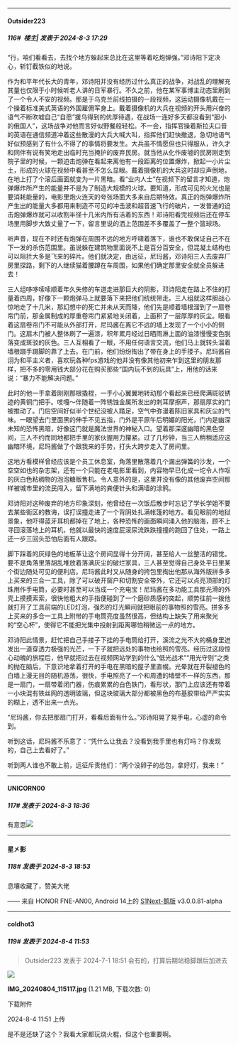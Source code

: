 ﻿
*****

####  Outsider223  
##### 116#         楼主| 发表于 2024-8-3 17:29

“行，咱们看看去，去找个地方躲起来总比在这里等着吃炮弹强。”邓诗阳下定决心，斩钉截铁似的地说。

作为和平年代长大的青年，邓诗阳并没有经历过什么真正的战争，对战乱的理解充其量也仅限于小时候听老人讲的日军暴行。不久之前，他在某军事博主动态里刷到了一个令人不安的视频。那是于乌克兰前线拍摄的一段视频，这运动摄像机戴在一个操着标准美式英语的外国雇佣军身上。戴着摄像机的大兵在视频的开头用兴奋的语气不断吹嘘自己“自愿”援乌得到的优厚待遇，在战场一连好多天都没看到“胆小的俄国人”，这场战争对他而言好似野餐般轻松。不一会，指挥官操着斯拉夫口音的英语在通信频道冲着这些散漫的大兵大喊大叫，指挥他们赶快撤退，急切地语气好似预感到了有什么不得了的事情将要发生。大兵虽不情愿但也只得服从，许久才和同伴有说有笑地走出临时充当掩护的废弃民房。就当他从化作废墟的民房刚走到院子里的时候，一颗迫击炮弹在看起来离他有一段距离的位置爆炸，掀起一小片尘土，形成的火球在视频中看甚至不怎么显眼。戴着摄像机的大兵这时却应声倒地，在地上打了个滚后画面就变为一片黑暗。看“业内人士”在视频下的留言才知道，炮弹爆炸所产生的能量并不是为了制造大规模的火球。要知道，形成可见的火光也是要消耗能量的，电影里炮火连天的夸张场面大多来自后期特效。真正的炮弹爆炸所产生出的能量大多都用来制造不可见的冲击波和超音速飞行的破片，一发普通的迫击炮弹爆炸就可以收割半径十几米内所有活着的东西！邓诗阳看完视频后还在停车场里用脚步大致丈量了一下，留言里说的洒上范围差不多覆盖了一整个篮球场。

听声音，现在不时还有炮弹在周围不远的地方呼啸着落下，谁也不敢保证自己不在下一发的杀伤范围里。虽说躲在建筑物里面说不上是百分百安全，但混凝土结构也可以阻拦大多是飞来的碎片。他们就决定，由远征，尼玛酱，邓诗阳三人去废弃厂房里探路，剩下的人继续猫着腰蹲在车周围，如果他们确定那里安全就全员躲进去！

三人组哆哆嗦嗦顺着年久失修的车道走进那巨大的阴影，邓诗阳走在路上不住的打量着四周，好像下一颗炮弹马上就要落下来把他们统统带走。三人组就这样胆战心惊地走了十几米，那幻想中的死亡并未从天而降，他们先是顺着墙根溜到了一扇卷帘门前，那金属制成的厚重卷帘门紧紧地关闭着，上面积了一层厚厚的灰尘。眼看着这扇卷帘门不可能从外部打开，尼玛酱在离它不远的墙上发现了一个小小的侧门。这扇木门被人整体刷了一遍漆，积年累月经过日晒雨淋上面的油漆慢慢变色脱落变成斑驳的灰色。三人互相看了一眼，不用任何语言交流，他们马上就转头溜着墙根蹑手蹑脚的靠了上去。在门前，他们纷纷掏出了带在身上的手搂子。尼玛酱自诩为和平主义者，喜欢玩各种fps游戏的他并没有像其他初来乍到这里的朋友那样，把不多的零用钱大部分花在购买那些“国内玩不到的玩具”上，用他的话来说：“暴力不能解决问题。”

此时的他一手拿着刚刚那根撬棍，一手小心翼翼地转动那个看起来已经爬满斑驳锈迹的黄铜门把手。吱嘎～伴随着一阵锈蚀金属所发出的刺耳摩擦声，那扇厚实的门被推动了。门后空间好似半个世纪没被人踏足，空气中弥漫着陈旧家具和灰尘的气味。一眼望去门里面黑的伸手不见五指，门外是平原午后明媚的阳光，门内是幽深未知的恐怖黑暗，好像这门就是魔法世界的神秘入口。望着那深邃幽暗的黑色空间，三人不约而同地都把手里的家伙握用力攥紧。过了几秒钟，当三人稍稍适应这幽暗环境，尼玛酱做了个跟我来的手势，打头大跨步走入了房间里。

这地方看模样曾经应该是个员工休息室，角落里散落着几个漏出弹簧的沙发，一个空空如也的杂志架，还有一个只能在老电影里看到，内容物早已化成一坨令人作呕的灰白色粘稠物的泡泡糖贩售机。令人意外的是，这里并没有像的其他废弃空间那样被城市里的流民闯入，留下满地的粪便针头和满墙的涂鸦。

邓诗阳对这种废弃的地方印象深刻，他曾经在一次饭后散步时忘记了学长学姐不要去某些街区的教诲，误打误撞走进了一个背阴处扎满帐篷的地方。看见眼前的地狱景象，他吓得蓝牙耳机都掉在了地上，各种恐怖的画面瞬间涌入他的脑海，顾不上寻回滚落地上的耳机，他就以最快的速度屁滚尿流跌跌撞撞的跑回了住处，一路上还一步三回头恐怕后面有人跟踪。

脚下踩着的灰绿色的地板革让这个房间显得十分开阔，甚至给人一丝整洁的错觉。要不是角落里落胡乱堆放着落满灰尘的破烂家具，三人甚至觉得自己身处平日里某个街边随处可见的便利店。尼玛酱此时又从随身的挎包里掏出他那从海外版拼多多上买来的三合一工具，除了可以破开窗户和切割安全带外，它还可以点亮顶部的灯珠用作手电筒，必要时甚至可以当成一个充电宝！尼玛酱在多功能工具那光滑的外壳上摸摸索索，很快他粗大的手指便碰到了一个磨砂质感的突起，顺势往前一拨他就打开了工具前端的LED灯泡，强烈的灯光瞬间就把眼前的事物照的雪亮。拼多多上买来的多合一工具上附带的手电筒亮度虽然很高，但结构上缺失了用来聚光的“空心杯”，使得它不能把光集中投射到距离哪怕稍微远一点的地方。

邓诗阳此情景，赶忙把自己手搂子下挂的手电筒给打开，溪流之光不大的桶身里迸发出一道穿透力极强的光芒，一下子就把远处的事物也给照的雪亮。经历过这段惊心动魄的旅程后，他早就把过去在视频网站学到的什么“低光战术”“用光守则”之类的抛在脑后，下意识地拿着打开的手电在黑暗的屋子里直幌。光晕就在开裂褪色的白墙上漫无目的随机游荡，很快，手电照亮了一个和周遭的墙壁不一样的东西，那是一扇门，一扇带着闭门器，伤痕累累的白色铁门，看形状，那门上应该还有带着一小块混有铁丝网的透明玻璃，但这块玻璃大部分都被黑色的布基胶带给严严实实的糊上，透不出来一点光。

“尼玛酱，你去把那扇门打开，看看后面有什么。”邓诗阳晃了晃手电，心虚的命令到。

听到这话，尼玛酱不乐意了：“凭什么让我去？没看到我手里也有灯吗？你发现的，自己上去看好了。”

听到两人谁也不敢上前，远征斥责他们：“两个没卵子的怂包，拿好灯，我来！”


*****

####  UNICORN00  
##### 117#       发表于 2024-8-3 18:36

有意思<img src="https://static.saraba1st.com/image/smiley/face2017/037.png" referrerpolicy="no-referrer">


*****

####  星㐅影  
##### 118#       发表于 2024-8-3 18:53

息壤收藏了，赞美大佬

—— 来自 HONOR FNE-AN00, Android 14上的 [S1Next-鹅版](https://github.com/ykrank/S1-Next/releases) v3.0.0.81-alpha


*****

####  coldhot3  
##### 119#       发表于 2024-8-4 11:53

<blockquote>Outsider223 发表于 2024-7-1 18:51
会有的，打算后期站稳脚跟后加进去</blockquote>

<img src="https://img.saraba1st.com/forum/202408/04/115149mbnzj7t8j678bbjf.jpg" referrerpolicy="no-referrer">

<strong>IMG_20240804_115117.jpg</strong> (1.21 MB, 下载次数: 0)

下载附件

2024-8-4 11:51 上传

是不是还缺了这个？我看大家都玩烧火棍，但这个也重要啊。

